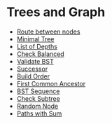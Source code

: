 # Trees and Graph

* [Route between nodes](https://github.com/charulagrl/Data-Structures-and-Algorithms/blob/master/CrackingTheCodingInterview/trees_and_graphs/path_between_two_nodes.py)
* [Minimal Tree](https://github.com/charulagrl/Data-Structures-and-Algorithms/blob/master/CrackingTheCodingInterview/trees_and_graphs/minimal_tree.py)
* [List of Depths](https://github.com/charulagrl/Data-Structures-and-Algorithms/blob/master/CrackingTheCodingInterview/trees_and_graphs/level_tree.py)
* [Check Balanced](https://github.com/charulagrl/Data-Structures-and-Algorithms/blob/master/CrackingTheCodingInterview/trees_and_graphs/check_balanced_tree.py)
* [Validate BST](https://github.com/charulagrl/Data-Structures-and-Algorithms/blob/master/CrackingTheCodingInterview/trees_and_graphs/check_if_bst.py)
* [Successor](https://github.com/charulagrl/Data-Structures-and-Algorithms/blob/master/CrackingTheCodingInterview/trees_and_graphs/inorder_successor.py)
* [Build Order](https://github.com/charulagrl/Data-Structures-and-Algorithms/blob/master/CrackingTheCodingInterview/trees_and_graphs/build_order.py)
* [First Common Ancestor](https://github.com/charulagrl/Data-Structures-and-Algorithms/blob/master/CrackingTheCodingInterview/trees_and_graphs/first_common_ancestor.py)
* [BST Sequence]()
* [Check Subtree](https://github.com/charulagrl/Data-Structures-and-Algorithms/blob/master/CrackingTheCodingInterview/trees_and_graphs/check_subtree.py)
* [Random Node]()
* [Paths with Sum]()